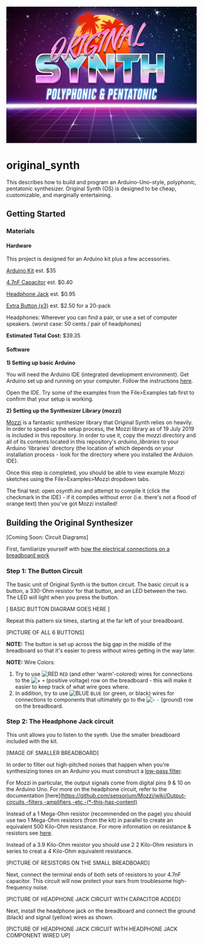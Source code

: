 ![alt-text][logo]

[logo]: https://github.com/smanizad/original_synth/raw/master/images/os.jpg "O R I G I N A L  S Y N T H"
# original_synth
This describes how to build and program an Arduino-Uno-style, polyphonic, pentatonic synthesizer.
Original Synth (OS) is designed to be cheap, customizable, and marginally entertaining.

## Getting Started

### Materials
#### Hardware
This project is designed for an Arduino kit plus a few accessories.

[Arduino Kit](https://www.amazon.com/ELEGOO-Project-Starter-Tutorial-Arduino/dp/B01D8KOZF4/ref=sr_1_3?keywords=elegoo+uno&qid=1563512117&s=gateway&sr=8-3) est. $35

[4.7nF Capacitor](https://www.galco.com/buy/NTE-Electronics/90310?source=googleshopping&utm_source=adwords&utm_campaign=&gclid=CjwKCAjwscDpBRBnEiwAnQ0HQP8t1jy9nY558hPhLuSPOiITvfzZlcQIXhWJYI10von2RAwYybtaGBoCgN8QAvD_BwE) est. $0.40

[Headphone Jack](https://www.adafruit.com/product/1699?gclid=CjwKCAjwscDpBRBnEiwAnQ0HQINPtg1ovczWfjwz1BZe1U7T3z_T7ydyzV1FaG56_17qFj11vlpcexoCIF8QAvD_BwE) est. $0.95


[Extra Button (x3)](https://www.adafruit.com/product/367?gclid=CjwKCAjwscDpBRBnEiwAnQ0HQFElpXXEmNPYQjYdngeUivREq31oZZNDCo4f8serohdGnUnrt-cUrBoChywQAvD_BwE)  est. $2.50 for a 20-pack

Headphones: Wherever you can find a pair, or use a set of computer speakers.  (worst case: 50 cents / pair of headphones)

**Estimated Total Cost:** $39.35


#### Software

**1) Setting up basic Arduino**

You will need the Arduino IDE (integrated development environment).
Get Arduino set up and running on your computer. Follow the instructions [here](https://www.arduino.cc/en/Guide/HomePage).

Open the IDE. Try some of the examples from the File>Examples tab first to confirm that your setup is working.

**2) Setting up the Synthesizer Library (mozzi)**

[Mozzi](https://sensorium.github.io/Mozzi/) is a fantastic synthesizer library that Original Synth relies on heavily.
In order to speed up the setup process, the Mozzi library as of 19 July 2019 is included in this repository. In order to use it, copy the *mozzi* directory and all of its contents located in this repository's *arduino_libraries* to your Arduino 'libraries' directory (the location of which depends on your installation process - look for the directory where you installed the Arduion IDE).

Once this step is completed, you should be able to view example Mozzi sketches using the File>Examples>Mozzi dropdown tabs.

The final test: open *osynth.ino* and attempt to compile it (click the checkmark in the IDE) - if it compiles without error (i.e. there's not a flood of orange text) then you've got Mozzi installed!


## Building the Original Synthesizer

[Coming Soon: Circuit Diagrams]

First, familiarize yourself with [how the electrical connections on a breadboard work](http://wiring.org.co/learning/tutorials/breadboard/)

### Step 1: The Button Circuit

The basic unit of Original Synth is the button circuit. The basic circuit is a button, a 330-Ohm resistor for that button, and an LED between the two. The LED will light when you press the button.

[ BASIC BUTTON DIAGRAM GOES HERE ]

Repeat this pattern six times, starting at the far left of your breadboard.

[PICTURE OF ALL 6 BUTTONS]

**NOTE:** The button is set up across the big gap in the middle of the breadboard so that it's easier to press without wires getting in the way later.

**NOTE:** Wire Colors:

  1. Try to use ![RED](https://placehold.it/15/f03c15/000000?text=+) `RED` (and other 'warm'-colored) wires for connections to the  ![+](https://placehold.it/15/f03c15/000000?text=+) `+` (positive voltage) row on the breadboard - this will make it easier to keep track of what wire goes where.
  2. In addition, try to use  ![BLUE](https://placehold.it/15/1589F0/000000?text=+) `BLUE` (or green, or black) wires for connections to components that ultimately go to the ![-](https://placehold.it/15/1589F0/000000?text=+) `-` (ground) row on the breadboard.


### Step 2: The Headphone Jack circuit

This unit allows you to listen to the synth. Use the smaller breadboard included with the kit.

[IMAGE OF SMALLER BREADBOARD]

In order to filter out high-pitched noises that happen when you're synthesizing tones on an Arduino you must construct a [low-pass filter](https://en.wikipedia.org/wiki/Low-pass_filter).

For Mozzi in particular, the output signals come from digital pins 9 & 10 on the Arduino Uno.
For more on the headphone circuit, refer to the documentation [here](https://github.com/sensorium/Mozzi/wiki/Output-circuits,-filters,-amplifiers,-etc.-(*-this-has-content)

Instead of a 1 Mega-Ohm resistor (recommended on the page) you should use two 1 Mega-Ohm resistors (from the kit) in parallel to create an equivalent 500 Kilo-Ohm resistance. For more information on resistance & resistors see [here](https://www.khanacademy.org/science/ap-physics-1/ap-circuits-topic/series-circuits-ap/v/ee-series-resistors).

Instead of a 3.9 Kilo-Ohm resistor you should use 2 2 Kilo-Ohm resistors in series to creat a 4 Kilo-Ohm equivalent resistance.

[PICTURE OF RESISTORS ON THE SMALL BREADBOARD]

Next, connect the terminal ends of both sets of resistors to your 4.7nF capacitor. This circuit will now protect your ears from troublesome high-frequency noise.

[PICTURE OF HEADPHONE JACK CIRCUIT WITH CAPACITOR ADDED]

Next, install the headphone jack on the breadboard and connect the ground (black) and signal (yellow) wires as shown.

[PICTURE OF HEADPHONE JACK CIRCUIT WITH HEADPHONE JACK COMPONENT WIRED UP]
